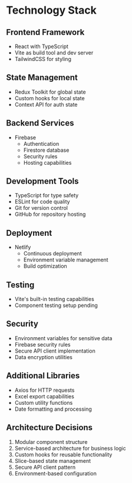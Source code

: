 # Technology Stack

## Frontend Framework
- React with TypeScript
- Vite as build tool and dev server
- TailwindCSS for styling

## State Management
- Redux Toolkit for global state
- Custom hooks for local state
- Context API for auth state

## Backend Services
- Firebase
  - Authentication
  - Firestore database
  - Security rules
  - Hosting capabilities

## Development Tools
- TypeScript for type safety
- ESLint for code quality
- Git for version control
- GitHub for repository hosting

## Deployment
- Netlify
  - Continuous deployment
  - Environment variable management
  - Build optimization

## Testing
- Vite's built-in testing capabilities
- Component testing setup pending

## Security
- Environment variables for sensitive data
- Firebase security rules
- Secure API client implementation
- Data encryption utilities

## Additional Libraries
- Axios for HTTP requests
- Excel export capabilities
- Custom utility functions
- Date formatting and processing

## Architecture Decisions
1. Modular component structure
2. Service-based architecture for business logic
3. Custom hooks for reusable functionality
4. Slice-based state management
5. Secure API client pattern
6. Environment-based configuration
